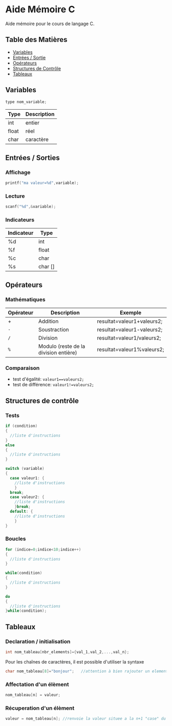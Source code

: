 # Aide Mémoire C

Aide mémoire pour le cours de langage C.

## Table des Matières

* [Variables](#variables)  
* [Entrées / Sortie](#entrees_sorties)  
* [Opérateurs](#operateurs)  
* [Structures de Contrôle](#structures_controle)
* [Tableaux](#tableaux)  

<a name="variables"/>

## Variables

``` c
type nom_variable;
``` 

Type | Description 
--- | --- 
int | entier
float | réel
char | caractère

<a name="entrees_sorties"/>

## Entrées / Sorties

### Affichage

``` c
printf("ma valeur=%d",variable);
```

### Lecture

``` c
scanf("%d",&variable);
```

### Indicateurs

Indicateur | Type
--- | ---
%d | int
%f | float
%c | char
%s | char []


<a name="operateurs"/>

## Opérateurs

### Mathématiques

Opérateur | Description | Exemple
--- | --- | ---
 + | Addition | resultat=valeur1+valeurs2;
```-``` | Soustraction | resultat=valeur1-valeurs2;
```/``` | Division | resultat=valeur1/valeurs2;
```%``` | Modulo (reste de la division entière) | resultat=valeur1%valeurs2;


### Comparaison

* test d'égalité: ```valeur1==valeurs2;```
* test de différence: ```valeur1!=valeurs2;```

<a name="structures_controle"/>

## Structures de contrôle

### Tests

``` c
if (condition)
{
  //liste d'instructions
}
else
{
  //liste d'instructions
}
```

``` c
switch (variable)
{
  case valeur1: {
    //liste d'instructions
    }
  break;
  case valeur2: {
    //liste d'instructions
    }break;
  default: {
    //liste d'instructions
    }
}
```

### Boucles

``` c
for (indice=0;indice<10;indice++)
{
  //liste d'instructions
}
```

``` c
while(condition)
{
  //liste d'instructions
}
```

``` c
do
{
  //liste d'instructions
}while(condition);
```

<a name="tableaux"/>

## Tableaux

### Declaration / initialisation

``` c
int nom_tableau[nbr_elements]={val_1,val_2,...,val_n};
```

Pour les chaînes de caractères, il est possible d'utiliser la syntaxe

``` c
char nom_tableau[8]="bonjour";   //attention à bien rajouter un element en plus pour stocker le \0
```


### Affectation d'un élèment

``` c
nom_tableau[n] = valeur;
```

### Récuperation d'un élèment

``` c
valeur = nom_tableau[n]; //renvoie la valeur situee a la n+1 "case" du tableau
```
